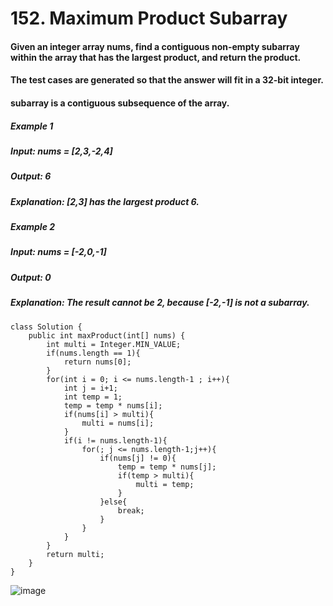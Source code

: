 # 152. Maximum Product Subarray

#### Given an integer array nums, find a contiguous non-empty subarray within the array that has the largest product, and return the product.
#### The test cases are generated so that the answer will fit in a 32-bit integer.
####  subarray is a contiguous subsequence of the array.


##### Example 1
##### Input: nums = [2,3,-2,4]
##### Output: 6
##### Explanation: [2,3] has the largest product 6.

##### Example 2
##### Input: nums = [-2,0,-1]
##### Output: 0
##### Explanation: The result cannot be 2, because [-2,-1] is not a subarray.

```
class Solution {
    public int maxProduct(int[] nums) {
        int multi = Integer.MIN_VALUE;
        if(nums.length == 1){
            return nums[0];
        }
        for(int i = 0; i <= nums.length-1 ; i++){
            int j = i+1;
            int temp = 1;
            temp = temp * nums[i];
            if(nums[i] > multi){
                multi = nums[i];
            }
            if(i != nums.length-1){
                for(; j <= nums.length-1;j++){   
                    if(nums[j] != 0){
                        temp = temp * nums[j];
                        if(temp > multi){
                            multi = temp;
                        }
                    }else{
                        break;
                    }
                }
            }
        }        
        return multi;
    }
}
```

![image](https://user-images.githubusercontent.com/97871497/189941934-9163ab07-7c37-4dd6-930e-b1b74dde7bbf.png)
